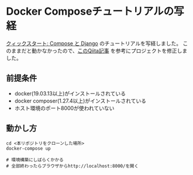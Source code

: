 # Docker Composeチュートリアルの写経

[クィックスタート: Compose と Django](https://docs.docker.jp/compose/django.html) のチュートリアルを写経しました。
このままだと動かなかったので、[このQiita記事](https://qiita.com/takos/items/c04ac2a64d519894ee13) を参考にプロジェクトを修正しました。

## 前提条件
* docker(19.03.13以上)がインストールされている
* docker composer(1.27.4以上)がインストールされている
* ホスト環境のポート8000が使われていない

## 動かし方
```shell script
cd <本リポジトリをクローンした場所>
docker-compose up

# 環境構築にしばらくかかる
# 全部終わったらブラウザからhttp://localhost:8000/を開く
```
